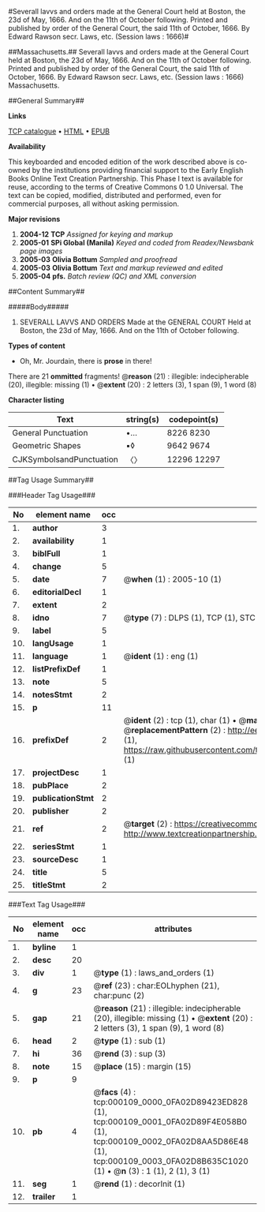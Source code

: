 #Severall lavvs and orders made at the General Court held at Boston, the 23d of May, 1666. And on the 11th of October following. Printed and published by order of the General Court, the said 11th of October, 1666. By Edward Rawson secr. Laws, etc. (Session laws : 1666)#

##Massachusetts.##
Severall lavvs and orders made at the General Court held at Boston, the 23d of May, 1666. And on the 11th of October following. Printed and published by order of the General Court, the said 11th of October, 1666. By Edward Rawson secr.
Laws, etc. (Session laws : 1666)
Massachusetts.

##General Summary##

**Links**

[TCP catalogue](http://www.ota.ox.ac.uk/tcp/)  • 
[HTML](http://tei.it.ox.ac.uk/tcp/Texts-HTML/free/N00/N00068.html)  • 
[EPUB](http://tei.it.ox.ac.uk/tcp/Texts-EPUB/free/N00/N00068.epub)

**Availability**

This keyboarded and encoded edition of the
	       work described above is co-owned by the institutions
	       providing financial support to the Early English Books
	       Online Text Creation Partnership. This Phase I text is
	       available for reuse, according to the terms of Creative
	       Commons 0 1.0 Universal. The text can be copied,
	       modified, distributed and performed, even for
	       commercial purposes, all without asking permission.

**Major revisions**

1. __2004-12__ __TCP__ *Assigned for keying and markup*
1. __2005-01__ __SPi Global (Manila)__ *Keyed and coded from Readex/Newsbank page images*
1. __2005-03__ __Olivia Bottum__ *Sampled and proofread*
1. __2005-03__ __Olivia Bottum__ *Text and markup reviewed and edited*
1. __2005-04__ __pfs.__ *Batch review (QC) and XML conversion*

##Content Summary##

#####Body#####

1. SEVERALL LAVVS AND ORDERS Made at the GENERAL COURT Held at Boston, the 23d of May, 1666. And on the 11th of October following.

**Types of content**

  * Oh, Mr. Jourdain, there is **prose** in there!

There are 21 **ommitted** fragments! 
 @__reason__ (21) : illegible: indecipherable (20), illegible: missing (1)  •  @__extent__ (20) : 2 letters (3), 1 span (9), 1 word (8)

**Character listing**


|Text|string(s)|codepoint(s)|
|---|---|---|
|General Punctuation|•…|8226 8230|
|Geometric Shapes|▪◊|9642 9674|
|CJKSymbolsandPunctuation|〈〉|12296 12297|

##Tag Usage Summary##

###Header Tag Usage###

|No|element name|occ|attributes|
|---|---|---|---|
|1.|__author__|3||
|2.|__availability__|1||
|3.|__biblFull__|1||
|4.|__change__|5||
|5.|__date__|7| @__when__ (1) : 2005-10 (1)|
|6.|__editorialDecl__|1||
|7.|__extent__|2||
|8.|__idno__|7| @__type__ (7) : DLPS (1), TCP (1), STC (2), NOTIS (1), IMAGE-SET (1), EVANS-CITATION (1)|
|9.|__label__|5||
|10.|__langUsage__|1||
|11.|__language__|1| @__ident__ (1) : eng (1)|
|12.|__listPrefixDef__|1||
|13.|__note__|5||
|14.|__notesStmt__|2||
|15.|__p__|11||
|16.|__prefixDef__|2| @__ident__ (2) : tcp (1), char (1)  •  @__matchPattern__ (2) : ([0-9\-]+):([0-9IVX]+) (1), (.+) (1)  •  @__replacementPattern__ (2) : http://eebo.chadwyck.com/downloadtiff?vid=$1&page=$2 (1), https://raw.githubusercontent.com/textcreationpartnership/Texts/master/tcpchars.xml#$1 (1)|
|17.|__projectDesc__|1||
|18.|__pubPlace__|2||
|19.|__publicationStmt__|2||
|20.|__publisher__|2||
|21.|__ref__|2| @__target__ (2) : https://creativecommons.org/publicdomain/zero/1.0/ (1), http://www.textcreationpartnership.org/docs/. (1)|
|22.|__seriesStmt__|1||
|23.|__sourceDesc__|1||
|24.|__title__|5||
|25.|__titleStmt__|2||


###Text Tag Usage###

|No|element name|occ|attributes|
|---|---|---|---|
|1.|__byline__|1||
|2.|__desc__|20||
|3.|__div__|1| @__type__ (1) : laws_and_orders (1)|
|4.|__g__|23| @__ref__ (23) : char:EOLhyphen (21), char:punc (2)|
|5.|__gap__|21| @__reason__ (21) : illegible: indecipherable (20), illegible: missing (1)  •  @__extent__ (20) : 2 letters (3), 1 span (9), 1 word (8)|
|6.|__head__|2| @__type__ (1) : sub (1)|
|7.|__hi__|36| @__rend__ (3) : sup (3)|
|8.|__note__|15| @__place__ (15) : margin (15)|
|9.|__p__|9||
|10.|__pb__|4| @__facs__ (4) : tcp:000109_0000_0FA02D89423ED828 (1), tcp:000109_0001_0FA02D89F4E058B0 (1), tcp:000109_0002_0FA02D8AA5D86E48 (1), tcp:000109_0003_0FA02D8B635C1020 (1)  •  @__n__ (3) : 1 (1), 2 (1), 3 (1)|
|11.|__seg__|1| @__rend__ (1) : decorInit (1)|
|12.|__trailer__|1||
